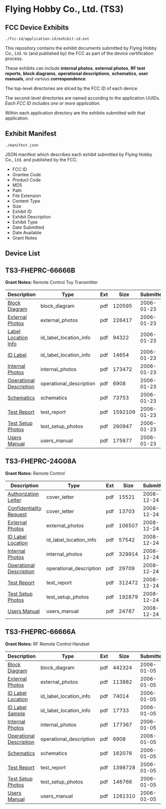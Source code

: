# Flying Hobby Co., Ltd. (TS3)
## FCC Device Exhibits

```
./fcc-id/application-id/exhibit-id.ext
```

This repository contains the exhibit documents submitted by Flying Hobby Co., Ltd. to (and published by) the FCC as part of the device certification process.

These exhibits can include **internal photos**, **external photos**, **RF test reports**, **block diagrams**, **operational descriptions**, **schematics**, **user manuals**, and various **correspondence**.

The top-level directories are sliced by the FCC ID of each device.

The second-level directories are named according to the application UUIDs. *Each FCC ID includes one or more application.*

Within each application directory are the exhibits submitted with that application. 

## Exhibit Manifest

```
./manifest.json
```

JSON manifest which describes each exhibit submitted by Flying Hobby Co., Ltd. and published by the FCC.

- FCC ID
- Grantee Code
- Product Code
- MD5
- Path
- File Extension
- Content Type
- Size
- Exhibit ID
- Exhibit Description
- Exhibit Type
- Date Submitted
- Date Available
- Grant Notes

## Device List
## TS3-FHEPRC-66666B
**Grant Notes:** Remote Control Toy Transmitter

| Description | Type | Ext | Size | Submitted | Available |
| ----------- | ---- | --- | ---- | --------- | --------- |
| [Block Diagram](TS3-FHEPRC-66666B/35c1052ad7cea7cc0b38e280ef7ffdbd/621966.pdf) | block_diagram | pdf | 120595 | 2006-01-23 | 2006-01-23 |
| [External Photos](TS3-FHEPRC-66666B/35c1052ad7cea7cc0b38e280ef7ffdbd/621967.pdf) | external_photos | pdf | 226417 | 2006-01-23 | 2006-01-23 |
| [Label Location Info](TS3-FHEPRC-66666B/35c1052ad7cea7cc0b38e280ef7ffdbd/621968.pdf) | id_label_location_info | pdf | 94322 | 2006-01-23 | 2006-01-23 |
| [ID Label](TS3-FHEPRC-66666B/35c1052ad7cea7cc0b38e280ef7ffdbd/621969.pdf) | id_label_location_info | pdf | 14654 | 2006-01-23 | 2006-01-23 |
| [Internal Photos](TS3-FHEPRC-66666B/35c1052ad7cea7cc0b38e280ef7ffdbd/621971.pdf) | internal_photos | pdf | 173472 | 2006-01-23 | 2006-01-23 |
| [Operational Description](TS3-FHEPRC-66666B/35c1052ad7cea7cc0b38e280ef7ffdbd/617115.pdf) | operational_description | pdf | 6908 | 2006-01-23 | 2006-01-23 |
| [Schematics](TS3-FHEPRC-66666B/35c1052ad7cea7cc0b38e280ef7ffdbd/621973.pdf) | schematics | pdf | 73753 | 2006-01-23 | 2006-01-23 |
| [Test Report](TS3-FHEPRC-66666B/35c1052ad7cea7cc0b38e280ef7ffdbd/621970.pdf) | test_report | pdf | 1592109 | 2006-01-23 | 2006-01-23 |
| [Test Setup Photos](TS3-FHEPRC-66666B/35c1052ad7cea7cc0b38e280ef7ffdbd/621974.pdf) | test_setup_photos | pdf | 260947 | 2006-01-23 | 2006-01-23 |
| [Users Manual](TS3-FHEPRC-66666B/35c1052ad7cea7cc0b38e280ef7ffdbd/621975.pdf) | users_manual | pdf | 175877 | 2006-01-23 | 2006-01-23 |
## TS3-FHEPRC-24G08A
**Grant Notes:** Remote Control

| Description | Type | Ext | Size | Submitted | Available |
| ----------- | ---- | --- | ---- | --------- | --------- |
| [Authorization Letter](TS3-FHEPRC-24G08A/38a3c395d1ccc009f0c4c06e1f41ed6e/1049440.pdf) | cover_letter | pdf | 15521 | 2008-12-24 | 2008-12-24 |
| [Confidentiality Request](TS3-FHEPRC-24G08A/38a3c395d1ccc009f0c4c06e1f41ed6e/1049442.pdf) | cover_letter | pdf | 13703 | 2008-12-24 | 2008-12-24 |
| [External Photos](TS3-FHEPRC-24G08A/38a3c395d1ccc009f0c4c06e1f41ed6e/1049443.pdf) | external_photos | pdf | 106507 | 2008-12-24 | 2008-12-24 |
| [ID Label Location](TS3-FHEPRC-24G08A/38a3c395d1ccc009f0c4c06e1f41ed6e/1049449.pdf) | id_label_location_info | pdf | 57542 | 2008-12-24 | 2008-12-24 |
| [Internal Photos](TS3-FHEPRC-24G08A/38a3c395d1ccc009f0c4c06e1f41ed6e/1049447.pdf) | internal_photos | pdf | 329914 | 2008-12-24 | 2008-12-24 |
| [Operational Description](TS3-FHEPRC-24G08A/38a3c395d1ccc009f0c4c06e1f41ed6e/1049451.pdf) | operational_description | pdf | 29709 | 2008-12-24 | 2008-12-24 |
| [Test Report](TS3-FHEPRC-24G08A/38a3c395d1ccc009f0c4c06e1f41ed6e/1049445.pdf) | test_report | pdf | 312472 | 2008-12-24 | 2008-12-24 |
| [Test Setup Photos](TS3-FHEPRC-24G08A/38a3c395d1ccc009f0c4c06e1f41ed6e/1049452.pdf) | test_setup_photos | pdf | 192879 | 2008-12-24 | 2008-12-24 |
| [Users Manual](TS3-FHEPRC-24G08A/38a3c395d1ccc009f0c4c06e1f41ed6e/1049453.pdf) | users_manual | pdf | 24787 | 2008-12-24 | 2008-12-24 |
## TS3-FHEPRC-66666A
**Grant Notes:** RF Remote Control Handset

| Description | Type | Ext | Size | Submitted | Available |
| ----------- | ---- | --- | ---- | --------- | --------- |
| [Block Diagram](TS3-FHEPRC-66666A/54f62f5b1651a44037700793db9a0ce1/617109.pdf) | block_diagram | pdf | 442324 | 2006-01-05 | 2006-01-05 |
| [External Photos](TS3-FHEPRC-66666A/54f62f5b1651a44037700793db9a0ce1/617110.pdf) | external_photos | pdf | 113882 | 2006-01-05 | 2006-01-05 |
| [ID Label Location](TS3-FHEPRC-66666A/54f62f5b1651a44037700793db9a0ce1/617113.pdf) | id_label_location_info | pdf | 74014 | 2006-01-05 | 2006-01-05 |
| [ID Label Sample](TS3-FHEPRC-66666A/54f62f5b1651a44037700793db9a0ce1/617114.pdf) | id_label_location_info | pdf | 17733 | 2006-01-05 | 2006-01-05 |
| [Internal Photos](TS3-FHEPRC-66666A/54f62f5b1651a44037700793db9a0ce1/617112.pdf) | internal_photos | pdf | 177367 | 2006-01-05 | 2006-01-05 |
| [Operational Description](TS3-FHEPRC-66666A/54f62f5b1651a44037700793db9a0ce1/617115.pdf) | operational_description | pdf | 6908 | 2006-01-05 | 2006-01-05 |
| [Schematics](TS3-FHEPRC-66666A/54f62f5b1651a44037700793db9a0ce1/617116.pdf) | schematics | pdf | 162076 | 2006-01-05 | 2006-01-05 |
| [Test Report](TS3-FHEPRC-66666A/54f62f5b1651a44037700793db9a0ce1/617111.pdf) | test_report | pdf | 1398728 | 2006-01-05 | 2006-01-05 |
| [Test Setup Photos](TS3-FHEPRC-66666A/54f62f5b1651a44037700793db9a0ce1/617117.pdf) | test_setup_photos | pdf | 146766 | 2006-01-05 | 2006-01-05 |
| [Users Manual](TS3-FHEPRC-66666A/54f62f5b1651a44037700793db9a0ce1/617118.pdf) | users_manual | pdf | 1261310 | 2006-01-05 | 2006-01-05 |
